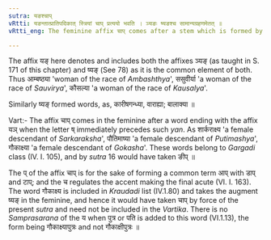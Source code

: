 ```yaml
---
sutra: यङश्चाप्
vRtti: यङन्तात्प्रातिपदिकात् स्त्रियां चाप् प्रत्ययो भवति । ञ्यङः ष्यङश्च सामान्यग्रहणमेतत् ॥
vRtti_eng: The feminine affix चाप् comes after a stem which is formed by the affix ञ्यङ् or ष्यङ् ॥

---
```

The affix यङ् here denotes and includes both the affixes ञ्यङ् (as taught in S. 171 of this chapter) and ष्यङ् (See 78) as it is the common element of both. Thus आम्बष्ठ्या 'woman of the race of _Ambashthya_', ससुवीर्या 'a woman of the race of _Sauvirya_', कौसल्या 'a woman of the race of _Kausalya_'.

Similarly ष्यङ् formed words, as, कारीषगन्ध्या, वाराह्या; बालाक्या ॥

Vart:- The affix चाप् comes in the feminine after a word ending with the affix यञ् when the letter ष् immediately precedes such _yan_. As शार्कराक्ष्य 'a female descendant of _Sarkaraksha_', पौतिमाष्या 'a female descendant of _Putimashya_', गौकाक्ष्या 'a female descendant of _Gokasha_'. These words belong to _Gargadi_ class (IV. I. 105), and by _sutra_ 16 would have taken ङीप् ॥

The प् of the affix चाप् is for the sake of forming a common term आप् with डाप् and टाप्; and the च regulates the accent making the final acute (VI. I. 163). The word गौकाक्ष्य is included in _Kraudadi_ list (IV.1.80) and takes the augment ष्यङ् in the feminine, and hence it would have taken चाप् by force of the present _sutra_ and need not be included in the _Vartika_. There is no _Samprasarana_ of the य when पुत्र or पति is added to this word (VI.1.13), the form being गौकाक्ष्यापुत्रः and not गौकाक्षीपुत्रः ॥